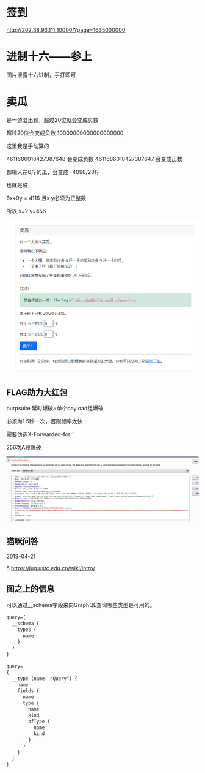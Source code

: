 # 签到

http://202.38.93.111:10000/?page=1635000000

# 进制十六——参上

图片泄露十六进制，手打即可

# 卖瓜

是一道溢出题，超过20位就会变成负数

超过20位会变成负数
10000000000000000000

这里我是手动算的

4611686018427387648 会变成负数
4611686018427387647 会变成正数

都输入在6斤的瓜，会变成 -4096/20斤

也就是说

6x+9y = 4116
且x y必须为正整数

所以 x=2 y=456

![](./img/maigua.png)

## FLAG助力大红包

burpsuite 延时爆破+单个payload组爆破

必须为1.5秒一次，否则频率太快

需要伪造X-Forwarded-for：

256次A段爆破

![](./img/delay.png)


## 猫咪问答

2019-04-21

5
https://lug.ustc.edu.cn/wiki/intro/

## 图之上的信息

可以通过__schema字段来向GraphQL查询哪些类型是可用的。
```
query={
  __schema {
    types {
      name
    }
  }
}

query=
{
  __type (name: "Query") {
    name
    fields {
      name
      type {
        name
        kind
        ofType {
          name
          kind
        }
      }
    }
  }
}
```